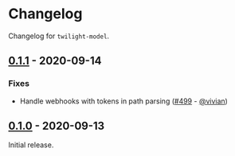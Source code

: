 # Changelog

Changelog for `twilight-model`.

## [0.1.1] - 2020-09-14

### Fixes

- Handle webhooks with tokens in path parsing ([#499] - [@vivian])

## [0.1.0] - 2020-09-13

Initial release.

[@vivian]: https://github.com/vivian

[#499]: https://github.com/twilight-rs/twilight/pull/499

[0.1.1]: https://github.com/twilight-rs/twilight/releases/tag/model-v0.1.1
[0.1.0]: https://github.com/twilight-rs/twilight/releases/tag/v0.1.0
